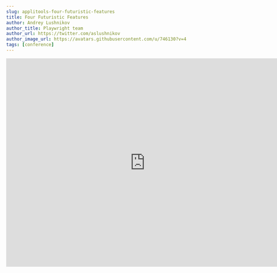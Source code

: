 ```yaml
---
slug: applitools-four-futuristic-features
title: Four Futuristic Features
author: Andrey Lushnikov
author_title: Playwright team
author_url: https://twitter.com/aslushnikov
author_image_url: https://avatars.githubusercontent.com/u/746130?v=4
tags: [conference]
---
```


<div className="embed-youtube">
    <iframe src="https://www.youtube-nocookie.com/embed/PXTspGn1im0" frameBorder="0" allow="accelerometer; autoplay; clipboard-write; encrypted-media; gyroscope; picture-in-picture" width="750" height="563" allowFullScreen></iframe>
</div>
